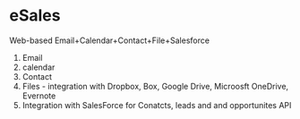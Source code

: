 # eSales
Web-based Email+Calendar+Contact+File+Salesforce

1. Email
2. calendar
3. Contact
4. Files - integration with Dropbox, Box, Google Drive, Microosft OneDrive, Evernote
5. Integration with SalesForce for Conatcts, leads and and opportunites API
